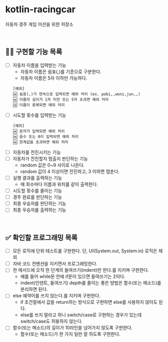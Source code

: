 # kotlin-racingcar
자동차 경주 게임 미션을 위한 저장소

<br/>

## 👩‍💻 구현할 기능 목록
- [ ] 자동차 이름을 입력받는 기능
    - 자동차 이름은 쉼표(,)를 기준으로 구분한다.
    - 자동차 이름은 5자 이하만 가능하다.
  ```
  [예외]
  🆗 쉼표(,)가 연속으로 입력되면 예외 처리 (ex. pobi,,woni,jun,,)
  🆗 이름의 길이가 1자 미만 또는 5자 초과면 예외 처리
  🆗 이름이 중복되면 예외 처리
  ```
- [ ] 시도할 횟수를 입력받는 기능
  ```
  [예외]
  🆗 문자가 입력되면 예외 처리
  🆗 음수 또는 0이 입력되면 예외 처리
  🆗 한계값을 초과하면 예외 처리
  ```
- [ ] 자동차를 전진시키는 기능
- [ ] 자동차가 전진할지 멈출지 판단하는 기능
    - random 값은 0~9 사이로 나온다.
    - random 값이 4 이상이면 전진하고, 3 이하면 멈춘다.
- [ ] 실행 결과를 출력하는 기능
    - 매 회수마다 이름과 위치를 같이 출력한다.
- [ ] 시도할 횟수를 줄이는 기능
- [ ] 경주 완료를 판단하는 기능
- [ ] 최종 우승자를 판단하는 기능
- [ ] 최종 우승자를 출력하는 기능

<br/>

## ✅ 확인할 프로그래밍 목록
- [ ] 모든 로직에 단위 테스트를 구현한다. 단, UI(System.out, System.in) 로직은 제외
- [ ] 자바 코드 컨벤션을 지키면서 프로그래밍한다.
- [ ] 한 메서드에 오직 한 단계의 들여쓰기(indent)만 한다.를 지키며 구현한다.
    - 예를 들어 while문 안에 if문이 있으면 들여쓰기는 2이다.
    - indent(인덴트, 들여쓰기) depth를 줄이는 좋은 방법은 함수(또는 메소드)를 분리하면 된다.
- [ ] else 예약어를 쓰지 않는다.를 지키며 구현한다.
    - if 조건절에서 값을 return하는 방식으로 구현하면 else를 사용하지 않아도 된다.
    - else를 쓰지 말라고 하니 switch/case로 구현하는 경우가 있는데 switch/case도 허용하지 않는다.
- [ ] 함수(또는 메소드)의 길이가 10라인을 넘어가지 않도록 구현한다.
    - 함수(또는 메소드)가 한 가지 일만 잘 하도록 구현한다.